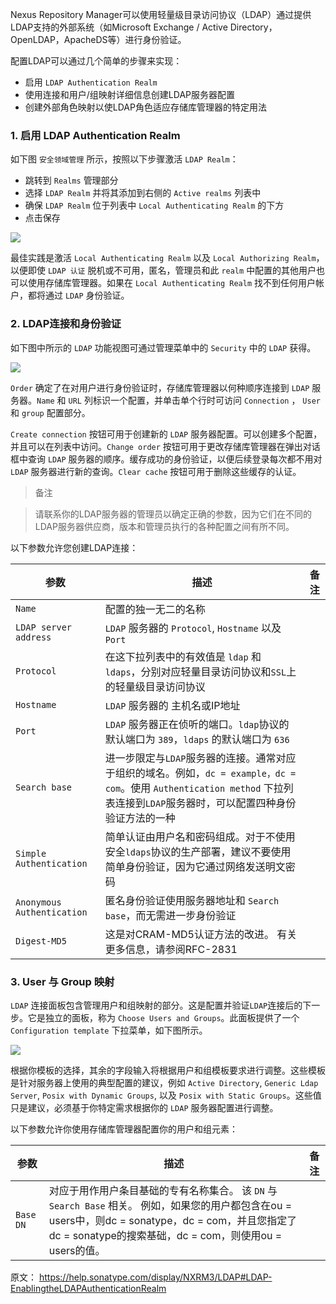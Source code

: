 Nexus Repository Manager可以使用轻量级目录访问协议（LDAP）通过提供LDAP支持的外部系统（如Microsoft Exchange / Active Directory，OpenLDAP，ApacheDS等）进行身份验证。

配置LDAP可以通过几个简单的步骤来实现：
- 启用 `LDAP Authentication Realm`
- 使用连接和用户/组映射详细信息创建LDAP服务器配置
- 创建外部角色映射以使LDAP角色适应存储库管理器的特定用法

### 1. 启用 LDAP Authentication Realm

如下图 `安全领域管理` 所示，按照以下步骤激活 `LDAP Realm`：
- 跳转到 `Realms` 管理部分
- 选择 `LDAP Realm` 并将其添加到右侧的 `Active realms` 列表中
- 确保 `LDAP Realm` 位于列表中 `Local Authenticating Realm` 的下方
- 点击保存

![](https://help.sonatype.com/download/attachments/5411788/realms.png?version=2&modificationDate=1510763355615&api=v2)

最佳实践是激活 `Local Authenticating Realm` 以及 `Local Authorizing Realm`，以便即使 `LDAP 认证` 脱机或不可用，匿名，管理员和此 `realm` 中配置的其他用户也可以使用存储库管理器。如果在 `Local Authenticating Realm` 找不到任何用户帐户，都将通过 `LDAP` 身份验证。

### 2. LDAP连接和身份验证

如下图中所示的 `LDAP` 功能视图可通过管理菜单中的 `Security` 中的 `LDAP` 获得。

![](https://help.sonatype.com/download/attachments/5411804/ldap-feature.png?version=1&modificationDate=1508913946541&api=v2)

`Order` 确定了在对用户进行身份验证时，存储库管理器以何种顺序连接到 `LDAP` 服务器。`Name` 和 `URL` 列标识一个配置，并单击单个行时可访问 `Connection` ， `User` 和 `group` 配置部分。

`Create connection` 按钮可用于创建新的 `LDAP` 服务器配置。可以创建多个配置，并且可以在列表中访问。`Change order` 按钮可用于更改存储库管理器在弹出对话框中查询 `LDAP` 服务器的顺序。缓存成功的身份验证，以便后续登录每次都不用对 `LDAP` 服务器进行新的查询。`Clear cache` 按钮可用于删除这些缓存的认证。

> 备注

> 请联系你的LDAP服务器的管理员以确定正确的参数，因为它们在不同的LDAP服务器供应商，版本和管理员执行的各种配置之间有所不同。

以下参数允许您创建LDAP连接：

参数|描述|备注
---|---|---
`Name` | 配置的独一无二的名称 |
`LDAP server address` |  `LDAP` 服务器的 `Protocol`, `Hostname` 以及 `Port` |
`Protocol` | 在这下拉列表中的有效值是 `ldap` 和 `ldaps`，分别对应轻量目录访问协议和`SSL`上的轻量级目录访问协议|
`Hostname` | `LDAP` 服务器的 主机名或IP地址 |
`Port` | `LDAP` 服务器正在侦听的端口。`ldap`协议的默认端口为 `389`，`ldaps` 的默认端口为 `636` |    
`Search base` | 进一步限定与`LDAP`服务器的连接。通常对应于组织的域名。例如，`dc = example，dc = com`。使用 `Authentication method` 下拉列表连接到`LDAP`服务器时，可以配置四种身份验证方法的一种|
`Simple Authentication` | 简单认证由用户名和密码组成。对于不使用安全`ldaps`协议的生产部署，建议不要使用简单身份验证，因为它通过网络发送明文密码|
`Anonymous Authentication` | 匿名身份验证使用服务器地址和 `Search base`，而无需进一步身份验证|
`Digest-MD5`| 这是对CRAM-MD5认证方法的改进。 有关更多信息，请参阅RFC-2831 |


### 3. User 与 Group 映射

`LDAP` 连接面板包含管理用户和组映射的部分。这是配置并验证`LDAP`连接后的下一步。它是独立的面板，称为 `Choose Users and Groups`。此面板提供了一个 `Configuration template` 下拉菜单，如下图所示。

![](https://help.sonatype.com/download/attachments/5411804/ldap-configuration-template.png?version=1&modificationDate=1508913946329&api=v2)

根据你模板的选择，其余的字段输入将根据用户和组模板要求进行调整。这些模板是针对服务器上使用的典型配置的建议，例如 `Active Directory`, `Generic Ldap Server`, `Posix with Dynamic Groups`, 以及 `Posix with Static Groups`。这些值只是建议，必须基于你特定需求根据你的 `LDAP` 服务器配置进行调整。


以下参数允许你使用存储库管理器配置你的用户和组元素：

参数|描述|备注
---|---|---
`Base DN` | 对应于用作用户条目基础的专有名称集合。 该 `DN` 与 `Search Base` 相关。 例如，如果您的用户都包含在ou = users中，则dc = sonatype，dc = com，并且您指定了dc = sonatype的搜索基础，dc = com，则使用ou = users的值。





























原文： https://help.sonatype.com/display/NXRM3/LDAP#LDAP-EnablingtheLDAPAuthenticationRealm
